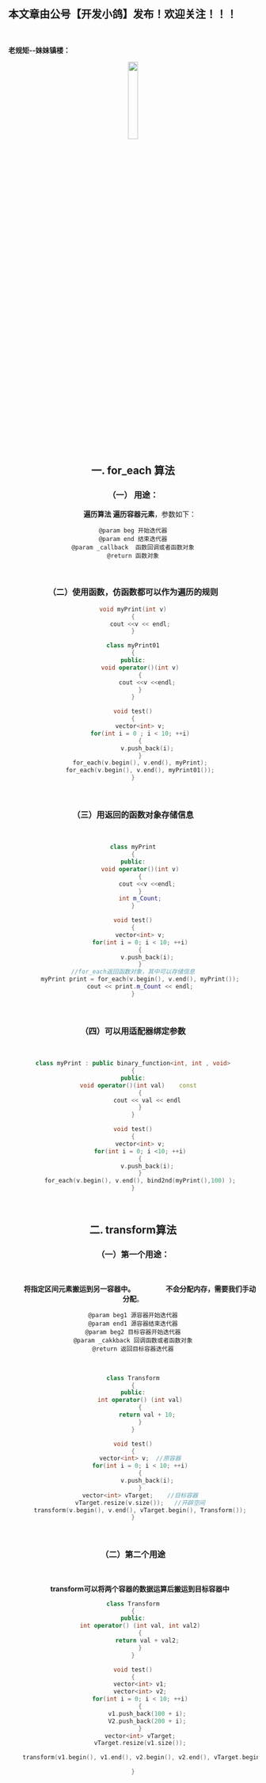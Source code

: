 ﻿## 本文章由公号【开发小鸽】发布！欢迎关注！！！
<br>

**老规矩--妹妹镇楼：**
<center>
<img src="https://img-blog.csdnimg.cn/20200721223424816.JPG"   width="20%">

## 一. for_each 算法
### （一） 用途：
&nbsp;  &nbsp;  &nbsp;  &nbsp;**遍历算法 遍历容器元素**，参数如下：
<br>

	@param beg 开始迭代器
	@param end 结束迭代器
	@param _callback  函数回调或者函数对象
	@return 函数对象

<br>

### （二）使用函数，仿函数都可以作为遍历的规则

```cpp
void myPrint(int v)
{
	cout <<v << endl;
}

class myPrint01
{
public:
	void operator()(int v)
	{
		cout <<v <<endl;
	}
}

void test()
{
	vector<int> v;
	for(int i = 0 ; i < 10; ++i)
	{
		v.push_back(i);
	}
	for_each(v.begin(), v.end(), myPrint);
	for_each(v.begin(), v.end(), myPrint01());
}
```
<br>

### （三）用返回的函数对象存储信息
<br>

```cpp
class myPrint
{
public:
	void operator()(int v)
	{
		cout <<v <<endl;
	}
	int m_Count;
}

void test()
{
	vector<int> v;
	for(int i = 0; i < 10; ++i)
	{
		v.push_back(i);
	}
//for_each返回函数对象，其中可以存储信息
	myPrint print = for_each(v.begin(), v.end(), myPrint());
	cout << print.m_Count << endl;
}
```

<br>

### （四）可以用适配器绑定参数

<br>

```cpp
class myPrint : public binary_function<int, int , void>
{
public:
	void operator()(int val)	const 
	{
		cout << val << endl
	}
}

void test()
{
	vector<int> v;
	for(int i = 0; i <10; ++i)
	{
		v.push_back(i);
	}
	for_each(v.begin(), v.end(), bind2nd(myPrint(),100) );
}
```


<br>


## 二. transform算法
### （一）第一个用途：
<br>

&nbsp;  &nbsp;  &nbsp;  &nbsp;**将指定区间元素搬运到另一容器中。**
&nbsp;  &nbsp;  &nbsp;  &nbsp;
&nbsp;  &nbsp;  &nbsp;  &nbsp;**不会分配内存，需要我们手动分配**。
<br>

	@param beg1 源容器开始迭代器
	@param end1 源容器结束迭代器
	@param beg2 目标容器开始迭代器
	@param _cakkback 回调函数或者函数对象
	@return 返回目标容器迭代器
<br>


```cpp
class Transform
{
public:
	int operator() (int val)
	{
		return val + 10;
	}
}

void test()
{
	vector<int> v;	//原容器
	for(int i = 0; i < 10; ++i)
	{
		v.push_back(i);
	}
	vector<int> vTarget;	//目标容器
	vTarget.resize(v.size());	//开辟空间
	transform(v.begin(), v.end(), vTarget.begin(), Transform());
}
```
<br>

### （二）第二个用途
<br>

&nbsp;  &nbsp;  &nbsp;  &nbsp;**transform可以将两个容器的数据运算后搬运到目标容器中**
<br>


```cpp
class Transform
{
public:
	int operator() (int val, int val2)
	{
		return val + val2;
	}
}

void test()
{
	vector<int> v1;
	vector<int> v2;
	for(int i = 0; i < 10; ++i)
	{
		v1.push_back(100 + i);
		V2.push_back(200 + i);
	}
	vector<int> vTarget;
	vTarget.resize(v1.size());

	transform(v1.begin(), v1.end(), v2.begin(), v2.end(), vTarget.begin(), Transform());

}
```

